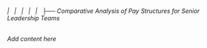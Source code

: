 ###### |   |   |   |   |   ├── Comparative Analysis of Pay Structures for Senior Leadership Teams

*Add content here*